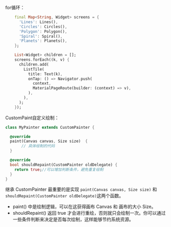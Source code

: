 for循环：
```dart
    final Map<String, Widget> screens = {
      'Lines': Lines(),
      'Circles': Circles(),
      'Polygon': Polygon(),
      'Spiral': Spiral(),
      'Planets': Planets(),
    };

    List<Widget> children = [];
    screens.forEach((k, v) {
      children.add(
        ListTile(
          title: Text(k),
          onTap: () => Navigator.push(
            context,
            MaterialPageRoute(builder: (context) => v),
          ),
        ),
      );
    });
```

CustomPaint自定义绘制：
```dart
class MyPainter extends CustomPainter {

  @override
  paint(Canvas canvas, Size size)  {
       // 具体绘制的代码
  }

  @override
  bool shouldRepaint(CustomPainter oldDelegate) {
    return true;//可以增加判断条件，避免重复绘制
  }
}
```

继承 CustomPainter 最重要的是实现 ```paint(Canvas canvas, Size size)``` 和``` shouldRepaint(CustomPainter oldDelegate) ```这两个函数。
- paint() 中是绘制逻辑，可以在这获得画布 Canvas 和 画布的大小 Size。
- shouldRepaint() 返回 true 才会进行重绘，否则就只会绘制一次。你可以通过一些条件判断来决定是否每次绘制，这样能够节约系统资源。


